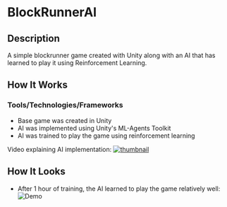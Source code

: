 # BlockRunnerAI

## Description
A simple blockrunner game created with Unity along with an AI that has learned to play it using Reinforcement Learning.

## How It Works

### Tools/Technologies/Frameworks
* Base game was created in Unity
* AI was implemented using Unity's ML-Agents Toolkit
* AI was trained to play the game using reinforcement learning

Video explaining AI implementation: [![thumbnail](https://yt-embed.herokuapp.com/embed?v=slaYeCNHT7M)](https://youtu.be/slaYeCNHT7M)

## How It Looks
* After 1 hour of training, the AI learned to play the game relatively well:
![Demo](https://i.ibb.co/FYxdK3s/demo.gif)
